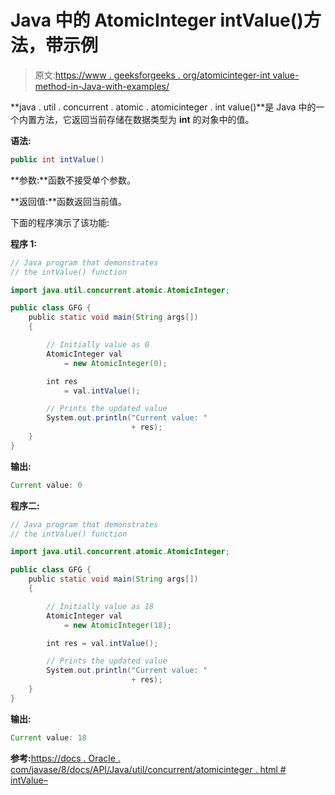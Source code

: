 # Java 中的 AtomicInteger intValue()方法，带示例

> 原文:[https://www . geeksforgeeks . org/atomicinteger-int value-method-in-Java-with-examples/](https://www.geeksforgeeks.org/atomicinteger-intvalue-method-in-java-with-examples/)

**java . util . concurrent . atomic . atomicinteger . int value()**是 Java 中的一个内置方法，它返回当前存储在数据类型为 **int** 的对象中的值。

**语法:**

```java
public int intValue()

```

**参数:**函数不接受单个参数。

**返回值:**函数返回当前值。

下面的程序演示了该功能:

**程序 1:**

```java
// Java program that demonstrates
// the intValue() function

import java.util.concurrent.atomic.AtomicInteger;

public class GFG {
    public static void main(String args[])
    {

        // Initially value as 0
        AtomicInteger val
            = new AtomicInteger(0);

        int res
            = val.intValue();

        // Prints the updated value
        System.out.println("Current value: "
                           + res);
    }
}
```

**输出:**

```java
Current value: 0

```

**程序二:**

```java
// Java program that demonstrates
// the intValue() function

import java.util.concurrent.atomic.AtomicInteger;

public class GFG {
    public static void main(String args[])
    {

        // Initially value as 18
        AtomicInteger val
            = new AtomicInteger(18);

        int res = val.intValue();

        // Prints the updated value
        System.out.println("Current value: "
                           + res);
    }
}
```

**输出:**

```java
Current value: 18

```

**参考:**[https://docs . Oracle . com/javase/8/docs/API/Java/util/concurrent/atomicinteger . html # intValue–](https://docs.oracle.com/javase/8/docs/api/java/util/concurrent/atomic/AtomicInteger.html#intValue--)